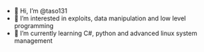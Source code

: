- 👋 Hi, I’m @taso131
- 👀 I’m interested in exploits, data manipulation and low level programming
- 🌱 I’m currently learning C#, python and advanced linux system management


<!---
taso131/taso131 is a ✨ special ✨ repository because its `README.md` (this file) appears on your GitHub profile.
You can click the Preview link to take a look at your changes.
--->
